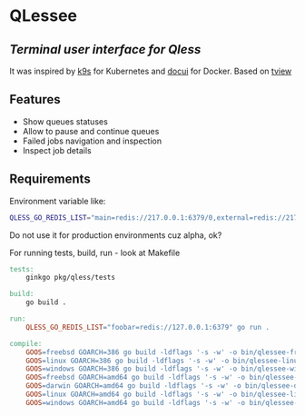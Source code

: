 # QLessee

## _Terminal user interface for Qless_

It was inspired by [k9s](https://github.com/derailed/k9s) for Kubernetes and [docui](https://github.com/skanehira/docui) for Docker. Based on [tview](https://github.com/rivo/tview)

## Features

- Show queues statuses
- Allow to pause and continue queues
- Failed jobs navigation and inspection
- Inspect job details

## Requirements

Environment variable like:

```sh
QLESS_GO_REDIS_LIST="main=redis://217.0.0.1:6379/0,external=redis://217.0.0.1:6380/0"
```

Do not use it for production environments cuz alpha, ok?

For running tests, build, run - look at Makefile

```makefile
tests:
    ginkgo pkg/qless/tests

build:
    go build .

run:
    QLESS_GO_REDIS_LIST="foobar=redis://127.0.0.1:6379" go run .

compile:
    GOOS=freebsd GOARCH=386 go build -ldflags '-s -w' -o bin/qlessee-freebsd-386 .
    GOOS=linux GOARCH=386 go build -ldflags '-s -w' -o bin/qlessee-linux-386 .
    GOOS=windows GOARCH=386 go build -ldflags '-s -w' -o bin/qlessee-windows-386 .
    GOOS=freebsd GOARCH=amd64 go build -ldflags '-s -w' -o bin/qlessee-freebsd-amd64 .
    GOOS=darwin GOARCH=amd64 go build -ldflags '-s -w' -o bin/qlessee-darwin-amd64 .
    GOOS=linux GOARCH=amd64 go build -ldflags '-s -w' -o bin/qlessee-linux-amd64 .
    GOOS=windows GOARCH=amd64 go build -ldflags '-s -w' -o bin/qlessee-windows-amd64 .
```
